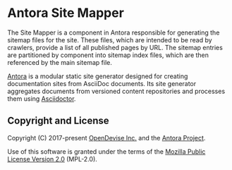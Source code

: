 # Antora Site Mapper

The Site Mapper is a component in Antora responsible for generating the sitemap files for the site.
These files, which are intended to be read by crawlers, provide a list of all published pages by URL.
The sitemap entries are partitioned by component into sitemap index files, which are then referenced by the main sitemap file.

[Antora](https://antora.org) is a modular static site generator designed for creating documentation sites from AsciiDoc documents.
Its site generator aggregates documents from versioned content repositories and processes them using [Asciidoctor](https://asciidoctor.org).

## Copyright and License

Copyright (C) 2017-present [OpenDevise Inc.](https://opendevise.com) and the [Antora Project](https://antora.org).

Use of this software is granted under the terms of the [Mozilla Public License Version 2.0](https://www.mozilla.org/en-US/MPL/2.0/) (MPL-2.0).
